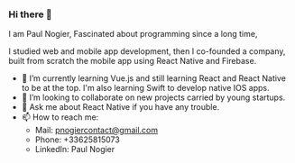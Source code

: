 ### Hi there 👋

<!--
**pnogier/pnogier** is a ✨ _special_ ✨ repository because its `README.md` (this file) appears on your GitHub profile.
-->
I am Paul Nogier,
Fascinated about programming since a long time,

I studied web and mobile app development, then I co-founded a company, built from scratch the mobile app using React Native and Firebase.

- 🌱  I’m currently learning Vue.js and still learning React and React Native to be at the top. I'm also learning Swift to develop native IOS apps.
- 👯  I’m looking to collaborate on new projects carried by young startups.
- 💬  Ask me about React Native if you have any trouble.
- 📫  How to reach me: 
    - Mail: pnogiercontact@gmail.com
    - Phone: +33625815073
    - LinkedIn: Paul Nogier

